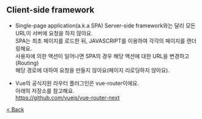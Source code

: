 ## Client-side framework
*  Single-page application(a.k.a SPA)
Server-side framework와는 달리 모든 URL이 서버에 요청을 하지 않아요.     
SPA는 최초 페이지를 로드한 뒤, JAVASCRIPT를 이용하여 각각의 페이지를 랜더링해요.  
사용자에 의한 액션이 일어나면 SPA의 경우 해당 액션에 대한 URL을 변경하고(Routing)  
해당 경로에 대하여 요청을 만들지 않아요(페이지 리로딩하지 않아요).  
  
*  Vue의 공식지원 라우터 플러그인은 vue-router이에요.  
아래의 저장소를 참고해요.  
https://github.com/vuejs/vue-router-next  

[< Back](https://git.io/JL704)  
